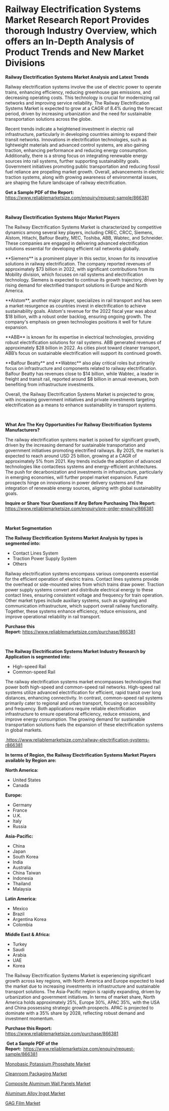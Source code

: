 <p><h1>Railway Electrification Systems Market Research Report Provides thorough Industry Overview, which offers an In-Depth Analysis of Product Trends and New Market Divisions</h1></p><p><strong>Railway Electrification Systems Market Analysis and Latest Trends</strong></p>
<p><p>Railway electrification systems involve the use of electric power to operate trains, enhancing efficiency, reducing greenhouse gas emissions, and decreasing operating costs. This technology is crucial for modernizing rail networks and improving service reliability. The Railway Electrification Systems Market is expected to grow at a CAGR of 8.4% during the forecast period, driven by increasing urbanization and the need for sustainable transportation solutions across the globe.</p><p>Recent trends indicate a heightened investment in electric rail infrastructure, particularly in developing countries aiming to expand their transit networks. Innovations in electrification technologies, such as lightweight materials and advanced control systems, are also gaining traction, enhancing performance and reducing energy consumption. Additionally, there is a strong focus on integrating renewable energy sources into rail systems, further supporting sustainability goals. Government initiatives promoting public transportation and reducing fossil fuel reliance are propelling market growth. Overall, advancements in electric traction systems, along with growing awareness of environmental issues, are shaping the future landscape of railway electrification.</p></p>
<p><strong>Get a Sample PDF of the Report:&nbsp;</strong> <a href="https://www.reliablemarketsize.com/enquiry/request-sample/866381?utm_campaign=1872&utm_medium=2&utm_source=Github&utm_content=ia&utm_term=30012025&utm_id=railway-electrification-systems">https://www.reliablemarketsize.com/enquiry/request-sample/866381</a></p>
<p>&nbsp;</p>
<p><strong>Railway Electrification Systems Major Market Players</strong></p>
<p><p>The Railway Electrification Systems Market is characterized by competitive dynamics among several key players, including CREC, CRCC, Siemens, Alstom, Hitachi, Balfour Beatty, MEC, Toshiba, ABB, Wabtec, and Schneider. These companies are engaged in delivering advanced electrification solutions essential for developing efficient rail networks globally.</p><p>**Siemens** is a prominent player in this sector, known for its innovative solutions in railway electrification. The company reported revenues of approximately $73 billion in 2022, with significant contributions from its Mobility division, which focuses on rail systems and electrification technology. Siemens is expected to continue its growth trajectory, driven by rising demand for electrified transport solutions in Europe and North America.</p><p>**Alstom**, another major player, specializes in rail transport and has seen a market resurgence as countries invest in electrification to achieve sustainability goals. Alstom's revenue for the 2022 fiscal year was about $18 billion, with a robust order backlog, ensuring ongoing growth. The company's emphasis on green technologies positions it well for future expansion.</p><p>**ABB** is known for its expertise in electrical technologies, providing robust electrification solutions for rail systems. ABB generated revenues of approximately $28 billion in 2022. As cities pivot toward cleaner transport, ABB’s focus on sustainable electrification will support its continued growth.</p><p>**Balfour Beatty** and **Wabtec** also play critical roles but primarily focus on infrastructure and components related to railway electrification. Balfour Beatty has revenues close to $14 billion, while Wabtec, a leader in freight and transit rail, reported around $8 billion in annual revenues, both benefiting from infrastructure investments.</p><p>Overall, the Railway Electrification Systems Market is projected to grow, with increasing government initiatives and private investments targeting electrification as a means to enhance sustainability in transport systems.</p></p>
<p>&nbsp;</p>
<p><strong>What Are The Key Opportunities For Railway Electrification Systems Manufacturers?</strong></p>
<p><p>The railway electrification systems market is poised for significant growth, driven by the increasing demand for sustainable transportation and government initiatives promoting electrified railways. By 2025, the market is expected to reach around USD 25 billion, growing at a CAGR of approximately 5% from 2021. Key trends include the adoption of advanced technologies like contactless systems and energy-efficient architectures. The push for decarbonization and investments in infrastructure, particularly in emerging economies, will further propel market expansion. Future prospects hinge on innovations in power delivery systems and the integration of renewable energy sources, aligning with global sustainability goals.</p></p>
<p><strong>Inquire or Share Your Questions If Any Before Purchasing This Report:</strong> <a href="https://www.reliablemarketsize.com/enquiry/pre-order-enquiry/866381?utm_campaign=1872&utm_medium=2&utm_source=Github&utm_content=ia&utm_term=30012025&utm_id=railway-electrification-systems">https://www.reliablemarketsize.com/enquiry/pre-order-enquiry/866381</a></p>
<p>&nbsp;</p>
<p><strong>Market Segmentation</strong></p>
<p><strong>The Railway Electrification Systems Market Analysis by types is segmented into:</strong></p>
<p><ul><li>Contact Lines System</li><li>Traction Power Supply System</li><li>Others</li></ul></p>
<p><p>Railway electrification systems encompass various components essential for the efficient operation of electric trains. Contact lines systems provide the overhead or side-mounted wires from which trains draw power. Traction power supply systems convert and distribute electrical energy to these contact lines, ensuring consistent voltage and frequency for train operation. Other market types include auxiliary systems, such as signaling and communication infrastructure, which support overall railway functionality. Together, these systems enhance efficiency, reduce emissions, and improve operational reliability in rail transport.</p></p>
<p><strong>Purchase this Report:&nbsp;</strong><a href="https://www.reliablemarketsize.com/purchase/866381?utm_campaign=1872&utm_medium=2&utm_source=Github&utm_content=ia&utm_term=30012025&utm_id=railway-electrification-systems">https://www.reliablemarketsize.com/purchase/866381</a></p>
<p>&nbsp;</p>
<p><strong>The Railway Electrification Systems Market Industry Research by Application is segmented into:</strong></p>
<p><ul><li>High-speed Rail</li><li>Common-speed Rail</li></ul></p>
<p><p>The railway electrification systems market encompasses technologies that power both high-speed and common-speed rail networks. High-speed rail systems utilize advanced electrification for efficient, rapid transit over long distances, enhancing connectivity. In contrast, common-speed rail systems primarily cater to regional and urban transport, focusing on accessibility and frequency. Both applications require reliable electrification infrastructure to ensure operational efficiency, reduce emissions, and improve energy consumption. The growing demand for sustainable transportation solutions fuels the expansion of these electrification systems in global markets.</p></p>
<p><a href="https://www.reliablemarketsize.com/railway-electrification-systems-r866381?utm_campaign=1872&utm_medium=2&utm_source=Github&utm_content=ia&utm_term=30012025&utm_id=railway-electrification-systems">&nbsp;https://www.reliablemarketsize.com/railway-electrification-systems-r866381</a></p>
<p><strong>In terms of Region, the Railway Electrification Systems Market Players available by Region are:</strong></p>
<p>
    <p> <strong> North America: </strong>
        <ul>
            <li>United States</li>
            <li>Canada</li>
        </ul>
        </p> 
    <p> <strong> Europe: </strong>
        <ul>
            <li>Germany</li>
            <li>France</li>
            <li>U.K.</li>
            <li>Italy</li>
            <li>Russia</li>
        </ul>
        </p> 
    <p> <strong> Asia-Pacific: </strong>
        <ul>
            <li>China</li>
            <li>Japan</li>
            <li>South Korea</li>
            <li>India</li>
            <li>Australia</li>
            <li>China Taiwan</li>
            <li>Indonesia</li>
            <li>Thailand</li>
            <li>Malaysia</li>
        </ul>
        </p> 
    <p> <strong> Latin America: </strong>
        <ul>
            <li>Mexico</li>
            <li>Brazil</li>
            <li>Argentina Korea</li>
            <li>Colombia</li>
        </ul>
        </p> 
    <p> <strong> Middle East & Africa: </strong>
        <ul>
            <li>Turkey</li>
            <li>Saudi</li>
            <li>Arabia</li>
            <li>UAE</li>
            <li>Korea</li>
        </ul>
    </p>
    </p>
<p><p>The Railway Electrification Systems Market is experiencing significant growth across key regions, with North America and Europe expected to lead the market due to increasing investments in infrastructure and sustainable transport solutions. The Asia-Pacific region is rapidly expanding, driven by urbanization and government initiatives. In terms of market share, North America holds approximately 25%, Europe 30%, APAC 35%, with the USA and China possessing strategic growth prospects. APAC is projected to dominate with a 35% share by 2028, reflecting robust demand and investment momentum.</p></p>
<p><strong>Purchase this Report: </strong><a href="https://www.reliablemarketsize.com/purchase/866381?utm_campaign=1872&utm_medium=2&utm_source=Github&utm_content=ia&utm_term=30012025&utm_id=railway-electrification-systems">https://www.reliablemarketsize.com/purchase/866381</a></p>
<p>&nbsp;<strong>Get a Sample PDF of the Report:&nbsp;&nbsp;</strong><a href="https://www.reliablemarketsize.com/enquiry/request-sample/866381?utm_campaign=1872&utm_medium=2&utm_source=Github&utm_content=ia&utm_term=30012025&utm_id=railway-electrification-systems">https://www.reliablemarketsize.com/enquiry/request-sample/866381</a></p>
<p><strong></strong></p>
<p><p><a href="https://github.com/dbichayison/Market-Research-Report-List-1/blob/main/monobasic-potassium-phosphate-market.md?utm_campaign=1872&utm_medium=2&utm_source=Github&utm_content=ia&utm_term=30012025&utm_id=railway-electrification-systems">Monobasic Potassium Phosphate Market</a></p><p><a href="https://github.com/nafidurii/Market-Research-Report-List-1/blob/main/cleanroom-packaging-market.md?utm_campaign=1872&utm_medium=2&utm_source=Github&utm_content=ia&utm_term=30012025&utm_id=railway-electrification-systems">Cleanroom Packaging Market</a></p><p><a href="https://github.com/pearlinewhite4692/Market-Research-Report-List-1/blob/main/composite-aluminum-wall-panels-market.md?utm_campaign=1872&utm_medium=2&utm_source=Github&utm_content=ia&utm_term=30012025&utm_id=railway-electrification-systems">Composite Aluminum Wall Panels Market</a></p><p><a href="https://github.com/pinzinyaah/Market-Research-Report-List-1/blob/main/aluminum-alloy-ingot-market.md?utm_campaign=1872&utm_medium=2&utm_source=Github&utm_content=ia&utm_term=30012025&utm_id=railway-electrification-systems">Aluminum Alloy Ingot Market</a></p><p><a href="https://github.com/gerlttameka883615/Market-Research-Report-List-1/blob/main/gag-film-market.md?utm_campaign=1872&utm_medium=2&utm_source=Github&utm_content=ia&utm_term=30012025&utm_id=railway-electrification-systems">GAG Film Market</a></p></p>